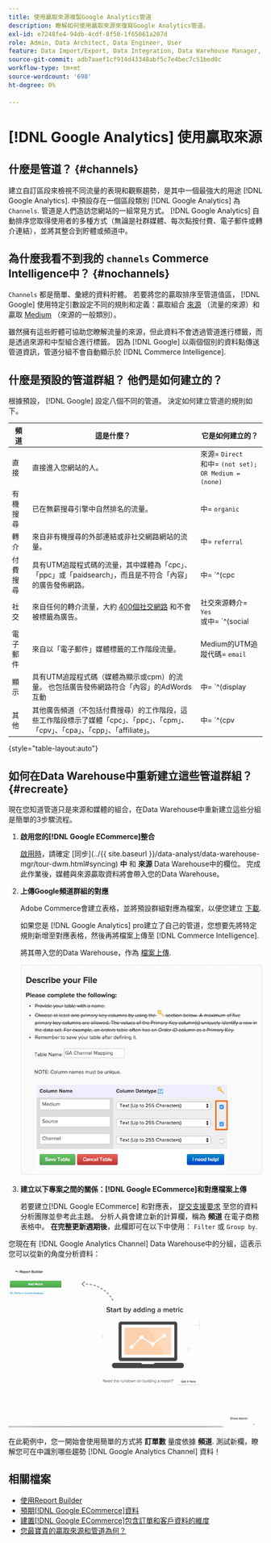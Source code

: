 ```yaml
---
title: 使用贏取來源複製Google Analytics管道
description: 瞭解如何使用贏取來源來復寫Google Analytics管道。
exl-id: e7248fe4-94db-4cdf-8f58-1f65061a207d
role: Admin, Data Architect, Data Engineer, User
feature: Data Import/Export, Data Integration, Data Warehouse Manager, Commerce Tables
source-git-commit: adb7aaef1cf914d43348abf5c7e4bec7c51bed0c
workflow-type: tm+mt
source-wordcount: '698'
ht-degree: 0%

---
```


# [!DNL Google Analytics] 使用贏取來源

## 什麼是管道？ {#channels}

建立自訂區段來檢視不同流量的表現和觀察趨勢，是其中一個最強大的用途 [!DNL Google Analytics]. 中預設存在一個區段類別 [!DNL Google Analytics] 為 `Channels`. 管道是人們造訪您網站的一組常見方式。  [!DNL Google Analytics] 自動排序您取得使用者的多種方式（無論是社群媒體、每次點按付費、電子郵件或轉介連結），並將其整合到貯體或頻道中。

## 為什麼我看不到我的 `channels` Commerce Intelligence中？ {#nochannels}

`Channels` 都是簡單、彙總的資料貯體。 若要將您的贏取排序至管道值區， [!DNL Google] 使用特定引數設定不同的規則和定義：贏取組合 [來源](https://support.google.com/analytics/answer/1033173?hl=en) （流量的來源）和贏取 [Medium](https://support.google.com/analytics/answer/6099206?hl=en) （來源的一般類別）。

雖然擁有這些貯體可協助您瞭解流量的來源，但此資料不會透過管道進行標籤，而是透過來源和中型組合進行標籤。 因為 [!DNL Google] 以兩個個別的資料點傳送管道資訊，管道分組不會自動顯示於 [!DNL Commerce Intelligence].

## 什麼是預設的管道群組？ 他們是如何建立的？

根據預設， [!DNL Google] 設定八個不同的管道。 決定如何建立管道的規則如下。

| **頻道** | **這是什麼？** | **它是如何建立的？** |
|---|---|---|
| 直接 | 直接進入您網站的人。 | 來源= `Direct`<br>和中= `(not set); OR Medium = (none)` |
| 有機搜尋 | 已在無薪搜尋引擎中自然排名的流量。 | 中= `organic` |
| 轉介 | 來自非有機搜尋的外部連結或非社交網路網站的流量。 | 中= `referral` |
| 付費搜尋 | 具有UTM追蹤程式碼的流量，其中媒體為「cpc」、「ppc」或「paidsearch」，而且是不符合「內容」的廣告發佈網路。 | 中= `^(cpc|ppc|paidsearch)$`<br>AND Ad Distribution Network ≠ `Content` |
| 社交 | 來自任何的轉介流量，大約 [400個社交網路](https://www.annielytics.com/blog/analytics/sites-google-analytics-includes-in-social-reports/) 和不會被標籤為廣告。 | 社交來源轉介= `Yes`<br>或中= `^(social|social-network|social-media|sm|social network|social media)$` |
| 電子郵件 | 來自以「電子郵件」媒體標籤的工作階段流量。 | Medium的UTM追蹤代碼= `email` |
| 顯示 | 具有UTM追蹤程式碼（媒體為顯示或cpm）的流量。 也包括廣告發佈網路符合「內容」的AdWords互動 | 中= `^(display|cpm|banner)$`<br>或Ad Distribution網路= `Content`<br>AND廣告格式≠ `Text` |
| 其他 | 其他廣告頻道（不包括付費搜尋）的工作階段，這些工作階段標示了媒體「cpc」、「ppc」、「cpm」、「cpv」、「cpa」、「cpp」、「affiliate」。 | 中= `^(cpv|cpa|cpp|content-text)$` |

{style="table-layout:auto"}

## 如何在Data Warehouse中重新建立這些管道群組？ {#recreate}

現在您知道管道只是來源和媒體的組合，在Data Warehouse中重新建立這些分組是簡單的3步驟流程。

1. **啟用您的[!DNL Google ECommerce]整合**

   [啟用時](../importing-data/integrations/google-ecommerce.md)，請確定 [同步](../{{ site.baseurl }}/data-analyst/data-warehouse-mgr/tour-dwm.html#syncing) **中** 和 **來源** Data Warehouse中的欄位。 完成此作業後，媒體與來源贏取資料將會帶入您的Data Warehouse。

1. **上傳Google頻道群組的對應**

   Adobe Commerce會建立表格，並將預設群組對應為檔案，以便您建立 [下載](../../assets/ga-channel-mapping.csv).

   如果您是 [!DNL Google Analytics] pro建立了自己的管道，您想要先將特定規則新增至對應表格，然後再將檔案上傳至 [!DNL Commerce Intelligence].

   將其帶入您的Data Warehouse，作為 [檔案上傳](../importing-data/connecting-data/using-file-uploader.md).

   ![](../../assets/Setting_Primary_Keys.png)

1. **建立以下專案之間的關係：[!DNL Google ECommerce]和對應檔案上傳**

   若要建立[!DNL Google ECommerce] 和對應表， [提交支援要求](../../guide-overview.md#Submitting-a-Support-Ticket) 至您的資料分析團隊並參考此主題。 分析人員會建立新的計算欄，稱為 **頻道** 在電子商務表格中。 **在完整更新週期後**，此欄即可在以下中使用： `Filter` 或 `Group by`.

您現在有 [!DNL Google Analytics Channel] Data Warehouse中的分組，這表示您可以從新的角度分析資料：

![依管道將訂單數量度細分](../../assets/GA_Channel_Gif.gif)

在此範例中，您一開始會使用簡單的方式將 **訂單數** 量度依據 **頻道**. 測試新欄，瞭解您可在中識別哪些趨勢 [!DNL Google Analytics Channel] 資料！

## 相關檔案

* [使用Report Builder](../../tutorials/using-visual-report-builder.md)
* [預期[!DNL Google ECommerce]資料](../importing-data/integrations/google-ecommerce-data.md)
* [建置[!DNL Google ECommerce]包含訂單和客戶資料的維度](../data-warehouse-mgr/bldg-google-ecomm-dim.md)
* [您最寶貴的贏取來源和管道為何？](../analysis/most-value-source-channel.md)
